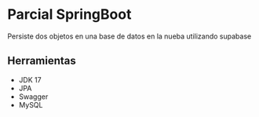 # Parcial SpringBoot

Persiste dos objetos en una base de datos en la nueba utilizando supabase

## Herramientas

- JDK 17
- JPA
- Swagger
- MySQL
